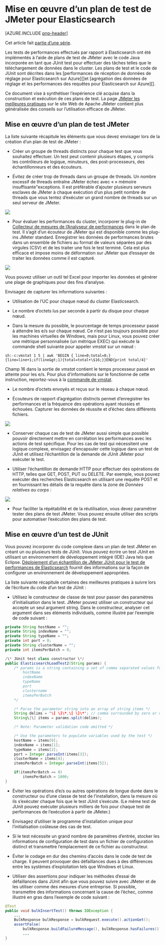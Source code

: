 <properties
   pageTitle="Mise en œuvre d’un plan de test de JMeter pour Elasticsearch | Microsoft Azure"
   description="Performances des tests pour Elasticsearch avec JMeter."
   services=""
   documentationCenter="na"
   authors="dragon119"
   manager="bennage"
   editor=""
   tags=""/>

<tags
   ms.service="guidance"
   ms.devlang="na"
   ms.topic="article"
   ms.tgt_pltfrm="na"
   ms.workload="na"
   ms.date="09/22/2016"
   ms.author="masashin" />
   
# <a name="implementing-a-jmeter-test-plan-for-elasticsearch"></a>Mise en œuvre d’un plan de test de JMeter pour Elasticsearch

[AZURE.INCLUDE [pnp-header](../../includes/guidance-pnp-header-include.md)]

Cet article fait [partie d’une série](guidance-elasticsearch.md). 

Les tests de performances effectués par rapport à Elasticsearch ont été implémentés à l’aide de plans de test de JMeter avec le code Java incorporée en tant que JUnit test pour effectuer des tâches telles que le téléchargement de données dans le cluster. Les plans de test et le code de JUnit sont décrites dans les [performances de réception de données de réglage pour Elasticsearch sur Azure][]et [agrégation des données de réglage et les performances des requêtes pour Elasticsearch sur Azure][].

Ce document vise à synthétiser l’expérience clé acquise dans la construction et exécution de ces plans de test. La page [JMeter les meilleures pratiques](http://jmeter.apache.org/usermanual/best-practices.html) sur le site Web de Apache JMeter contient plus généralisée des conseils sur l’utilisation efficace de JMeter.

## <a name="implementing-a-jmeter-test-plan"></a>Mise en œuvre d’un plan de test JMeter

La liste suivante récapitule les éléments que vous devez envisager lors de la création d’un plan de test de JMeter :

- Créer un groupe de threads distincts pour chaque test que vous souhaitez effectuer. Un test peut contenir plusieurs étapes, y compris les contrôleurs de logique, minuteurs, des post-processeurs, des échantillonneurs et des écouteurs.

- Évitez de créer trop de threads dans un groupe de threads. Un nombre excessif de threads entraîne JMeter échec avec « » mémoire insuffisante"exceptions. Il est préférable d’ajouter plusieurs serveurs esclaves de JMeter à chaque exécution d’un plus petit nombre de threads que vous tentez d’exécuter un grand nombre de threads sur un seul serveur de JMeter.

![](./media/guidance-elasticsearch/jmeter-testing1.png)

- Pour évaluer les performances du cluster, incorporer le plug-in de [Collecteur de mesures de l’Analyseur de performances](http://jmeter-plugins.org/wiki/PerfMon/) dans le plan de test. Il s’agit d’un écouteur de JMeter qui est disponible comme les plug-ins JMeter standard. Enregistrer les données de performances brutes dans un ensemble de fichiers au format de valeurs séparées par des virgules (CSV) et de les traiter une fois le test terminé. Cela est plus efficace et impose moins de déformation sur JMeter que d’essayer de traiter les données comme il est capturé. 

![](./media/guidance-elasticsearch/jmeter-testing2.png)

Vous pouvez utiliser un outil tel Excel pour importer les données et générer une plage de graphiques pour des fins d’analyse.

Envisagez de capturer les informations suivantes :

- Utilisation de l’UC pour chaque nœud du cluster Elasticsearch.

- Le nombre d’octets lus par seconde à partir du disque pour chaque nœud.

- Dans la mesure du possible, le pourcentage de temps processeur passé à attendre les e/s sur chaque nœud. Ce n’est pas toujours possible pour les machines virtuelles de Windows, mais pour Linux, vous pouvez créer une métrique personnalisée (un métrique EXEC) qui exécute la commande shell suivante pour appeler *vmstat* sur un nœud :

```Shell
sh:-c:vmstat 1 5 | awk 'BEGIN { line=0;total=0;}{line=line+1;if(line&gt;1){total=total+\$16;}}END{print total/4}'
```

Champ 16 dans la sortie de *vmstat* contient le temps processeur passé en attente pour les e/s. Pour plus d’informations sur le fonctionne de cette instruction, reportez-vous à la [commande de vmstat](http://linuxcommand.org/man_pages/vmstat8.html).

- Le nombre d’octets envoyés et reçus sur le réseau à chaque nœud.

- Écouteurs de rapport d’agrégation distincts permet d’enregistrer les performances et la fréquence des opérations ayant réussies et échouées. Capturer les données de réussite et d’échec dans différents fichiers.

![](./media/guidance-elasticsearch/jmeter-testing3.png)

- Conserver chaque cas de test de JMeter aussi simple que possible pouvoir directement mettre en corrélation les performances avec les actions de test spécifique. Pour les cas de test qui nécessitent une logique complexe, envisagez d’encapsuler cette logique dans un test de JUnit et utilisez l’échantillon de la demande de JUnit JMeter pour exécuter le test.

- Utiliser l’échantillon de demande HTTP pour effectuer des opérations de HTTP, telles que GET, POST, PUT ou DELETE. Par exemple, vous pouvez exécuter des recherches Elasticsearch en utilisant une requête POST et en fournissant les détails de la requête dans la zone de *Données relatives au corps* :

![](./media/guidance-elasticsearch/jmeter-testing4.png)

- Pour faciliter la répétabilité et de la réutilisation, vous devez paramétrer tester des plans de test JMeter. Vous pouvez ensuite utiliser des scripts pour automatiser l’exécution des plans de test.

## <a name="implementing-a-junit-test"></a>Mise en œuvre d’un test de JUnit

Vous pouvez incorporer du code complexe dans un plan de test JMeter en créant un ou plusieurs tests de JUnit. Vous pouvez écrire un test JUnit en utilisant un environnement de développement intégré (IDE) Java tels que Eclipse. [Déploiement d’un échantillon de JMeter JUnit pour le test de performances de Elasticsearch][] fournit des informations sur la façon de configurer un environnement de développement appropriées.

La liste suivante récapitule certaines des meilleures pratiques à suivre lors de l’écriture du code d’un test de JUnit :

- Utilisez le constructeur de classe de test pour passer des paramètres d’initialisation dans le test. JMeter pouvez utiliser un constructeur qui accepte un seul argument string. Dans le constructeur, analyser cet argument dans ses éléments individuels, comme illustré par l’exemple de code suivant :

```Java
private String hostName = "";
private String indexName = "";
private String typeName = "";
private int port = 0;
private String clusterName = "";
private int itemsPerBatch = 0;

/\* JUnit test class constructor \*/
public ElasticsearchLoadTest2(String params) {
    /* params is a string containing a set of comma separated values for:
        hostName
        indexName
        typeName
        port
        clustername
        itemsPerBatch
    */

    /* Parse the parameter string into an array of string items */
    String delims = "\[ \]\*,\[ \]\*"; // comma surrounded by zero or more spaces
    String\[\] items = params.split(delims);

    /* Note: Parameter validation code omitted */

    /* Use the parameters to populate variables used by the test */
    hostName = items[0];
    indexName = items[1];
    typeName = items[2];
    port = Integer.parseInt(items[3]);
    clusterName = items[4];
    itemsPerBatch = Integer.parseInt(items[5]);

    if(itemsPerBatch == 0)
        itemsPerBatch = 1000;
}
```

- Éviter les opérations d’e/s ou autres opérations de longue durée dans le constructeur ou d’une classe de test de l’installation, dans la mesure où ils s’exécuter chaque fois que le test JUnit s’exécute. (Le même test de JUnit pouvez exécuter plusieurs milliers de fois pour chaque test de performances de l’exécution à partir de JMeter.)

- Envisagez d’utiliser le programme d’installation unique pour l’initialisation coûteuse des cas de test.

- Si le test nécessite un grand nombre de paramètres d’entrée, stocker les informations de configuration de test dans un fichier de configuration distinct et transmettre l’emplacement de ce fichier au constructeur.

- Éviter le codage en dur des chemins d’accès dans le code de test de charge. Il peuvent provoquer des défaillances dues à des différences entre les systèmes d’exploitation tels que Windows et Linux.

- Utiliser des assertions pour indiquer les méthodes d’essai de défaillances dans JUnit afin que vous pouvez suivre avec JMeter et de les utiliser comme des mesures d’une entreprise. Si possible, transmettre des informations concernant la cause de l’échec, comme illustré en gras dans l’exemple de code suivant :

```Java
@Test
public void bulkInsertTest() throws IOException {
    ...
    BulkResponse bulkResponse = bulkRequest.execute().actionGet();
    assertFalse(
        bulkResponse.buildFailureMessage(), bulkResponse.hasFailures());
        ...
}
```


[Running Elasticsearch on Azure]: guidance-elasticsearch-running-on-azure.md
[Réglage des performances d’acquisition de données pour Elasticsearch sur Azure]: guidance-elasticsearch-tuning-data-ingestion-performance.md
[Déploiement d’un échantillon de JMeter JUnit pour le test de performances de Elasticsearch]: guidance-elasticsearch-deploying-jmeter-junit-sampler.md
[Réglage d’agrégation des données et des performances des requêtes pour Elasticsearch sur Azure]: guidance-elasticsearch-tuning-data-aggregation-and-query-performance.md

